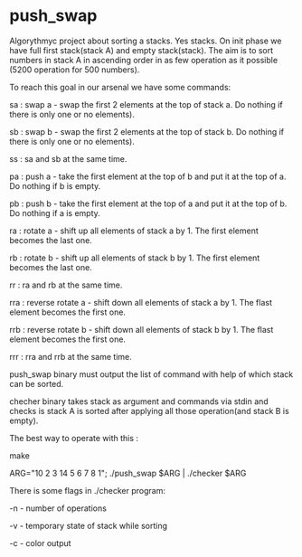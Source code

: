 # push_swap

Algorythmyc project about sorting a stacks. Yes stacks.
On init phase we have full first stack(stack A) and empty stack(stack). The aim is to sort numbers in stack A in ascending order in as few operation as it possible (5200 operation for 500 numbers).

To reach this goal in our arsenal we have some commands:

sa : swap a - swap the first 2 elements at the top of stack a. Do nothing if there is only one or no elements).

sb : swap b - swap the first 2 elements at the top of stack b. Do nothing if there is only one or no elements).

ss : sa and sb at the same time.

pa : push a - take the first element at the top of b and put it at the top of a. Do nothing if b is empty.

pb : push b - take the first element at the top of a and put it at the top of b. Do nothing if a is empty.

ra : rotate a - shift up all elements of stack a by 1. The first element becomes the last one.

rb : rotate b - shift up all elements of stack b by 1. The first element becomes the last one.

rr : ra and rb at the same time.

rra : reverse rotate a - shift down all elements of stack a by 1. The flast element becomes the first one.

rrb : reverse rotate b - shift down all elements of stack b by 1. The flast element becomes the first one.

rrr : rra and rrb at the same time.


push_swap binary must output the list of command with help of which stack can be sorted.

checher binary takes stack as argument and commands via stdin and checks is stack A is sorted after applying all those operation(and stack B is empty).

The best way to operate with this :

make

ARG="10 2 3 14 5 6 7 8 1"; ./push_swap $ARG | ./checker $ARG


There is some flags in ./checker program:

  -n - number of operations
  
  -v - temporary state of stack while sorting
  
  -c - color output
  
